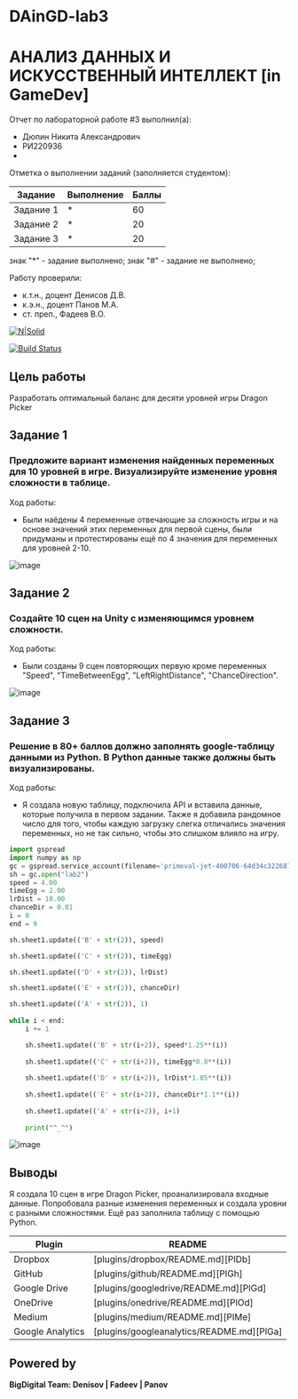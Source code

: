 # DAinGD-lab3
# АНАЛИЗ ДАННЫХ И ИСКУССТВЕННЫЙ ИНТЕЛЛЕКТ [in GameDev]
Отчет по лабораторной работе #3 выполнил(а):
- Дюпин Никита Александрович
- РИ220936
- 
Отметка о выполнении заданий (заполняется студентом):

| Задание | Выполнение | Баллы |
| ------ | ------ | ------ |
| Задание 1 | * | 60 |
| Задание 2 | * | 20 |
| Задание 3 | * | 20 |

знак "*" - задание выполнено; знак "#" - задание не выполнено;

Работу проверили:
- к.т.н., доцент Денисов Д.В.
- к.э.н., доцент Панов М.А.
- ст. преп., Фадеев В.О.

[![N|Solid](https://cldup.com/dTxpPi9lDf.thumb.png)](https://nodesource.com/products/nsolid)

[![Build Status](https://travis-ci.org/joemccann/dillinger.svg?branch=master)](https://travis-ci.org/joemccann/dillinger)

## Цель работы
Разработать оптимальный баланс для десяти уровней игры Dragon Picker

## Задание 1
### Предложите вариант изменения найденных переменных для 10 уровней в игре. Визуализируйте изменение уровня сложности в таблице.
Ход работы:
- Были наёдены 4 переменные отвечающие за сложность игры и на основе значений этих переменных для первой сцены, были придуманы и протестированы ещё по 4 значения для переменных для уровней 2-10.

![image](https://github.com/nekit-mazut/lab3/assets/145917921/ffc335dc-11de-4db8-8b78-7a5f6a5a82c1)

## Задание 2
###  Создайте 10 сцен на Unity с изменяющимся уровнем сложности. 
Ход работы:
- Были созданы 9 сцен повторяющих первую кроме переменных "Speed", "TimeBetweenEgg", "LeftRightDistance", "ChanceDirection".
  
![image](https://github.com/nekit-mazut/lab3/assets/145917921/c80ec28a-874a-4c25-8393-7ad7b1ecc9e4)

## Задание 3
### Решение в 80+ баллов должно заполнять google-таблицу данными из Python. В Python данные также должны быть визуализированы.
Ход работы:
- Я создала новую таблицу, подключила API и вставила данные, которые получила в первом задании. Также я добавила рандомное число для того, чтобы каждую загрузку слегка отличались значения переменных, но не так сильно, чтобы это слишком влияло на игру.

```py
import gspread
import numpy as np
gc = gspread.service_account(filename='primeval-jet-400706-64d34c322687.json')
sh = gc.open("lab2")
speed = 4.00
timeEgg = 2.00
lrDist = 10.00
chanceDir = 0.01
i = 0
end = 9

sh.sheet1.update(('B' + str(2)), speed)

sh.sheet1.update(('C' + str(2)), timeEgg)

sh.sheet1.update(('D' + str(2)), lrDist)

sh.sheet1.update(('E' + str(2)), chanceDir)

sh.sheet1.update(('A' + str(2)), 1)
        
while i < end:   
    i += 1

    sh.sheet1.update(('B' + str(i+2)), speed*1.25**(i))
    
    sh.sheet1.update(('C' + str(i+2)), timeEgg*0.8**(i))
    
    sh.sheet1.update(('D' + str(i+2)), lrDist*1.05**(i))
    
    sh.sheet1.update(('E' + str(i+2)), chanceDir*1.1**(i))
    
    sh.sheet1.update(('A' + str(i+2)), i+1)
    
    print("^_^")
```

![image](https://github.com/knightalli/DAinGD-lab3/assets/127225486/6b4ddf02-7a79-489e-8555-17826b373248)


## Выводы

Я создала 10 сцен в игре Dragon Picker, проанализировала входные данные. Попробовала разные изменения переменных и создала уровни с разными сложностями. Ещё раз заполнила таблицу с помощью Python. 


| Plugin | README |
| ------ | ------ |
| Dropbox | [plugins/dropbox/README.md][PlDb] |
| GitHub | [plugins/github/README.md][PlGh] |
| Google Drive | [plugins/googledrive/README.md][PlGd] |
| OneDrive | [plugins/onedrive/README.md][PlOd] |
| Medium | [plugins/medium/README.md][PlMe] |
| Google Analytics | [plugins/googleanalytics/README.md][PlGa] |

## Powered by

**BigDigital Team: Denisov | Fadeev | Panov**
